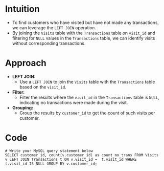 # Intuition
- To find customers who have visited but have not made any transactions, we can leverage the `LEFT JOIN` operation.
- By joining the `Visits` table with the `Transactions` table on `visit_id` and filtering for `NULL` values in the `Transactions` table, we can identify visits without corresponding transactions.
<!-- Describe your first thoughts on how to solve this problem. -->

# Approach
- **LEFT JOIN:**
  - Use a `LEFT JOIN` to join the `Visits` table with the `Transactions` table based on the `visit_id`.
- **Filter:**
  - Filter the results where the `visit_id` in the `Transactions` table is `NULL`, indicating no transactions were made during the visit.
- **Grouping:**
  - Group the results by `customer_id` to get the count of such visits per customer.
<!-- Describe your approach to solving the problem. -->

# Code
```
# Write your MySQL query statement below
SELECT customer_id, count(v.customer_id) as count_no_trans FROM Visits v LEFT JOIN Transactions t ON v.visit_id =  t.visit_id WHERE t.visit_id IS NULL GROUP BY v.customer_id;

```